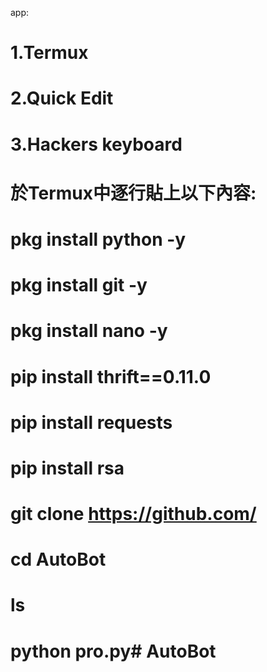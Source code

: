 ﻿app:
# 1.Termux
# 2.Quick Edit
# 3.Hackers keyboard
# 於Termux中逐行貼上以下內容:
# pkg install python -y
# pkg install git -y
# pkg install nano -y
# pip install thrift==0.11.0
# pip install requests
# pip install rsa
# git clone https://github.com/
# cd AutoBot
# ls
# python pro.py# AutoBot
